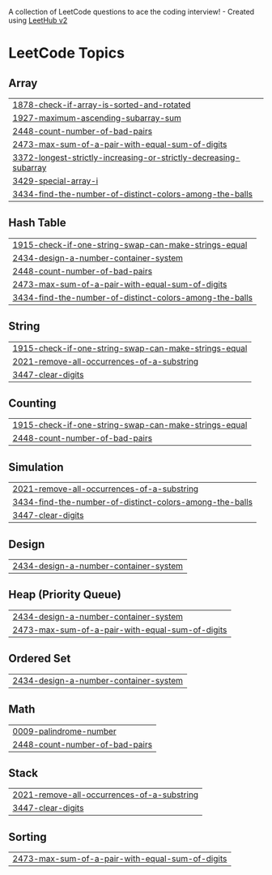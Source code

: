 A collection of LeetCode questions to ace the coding interview! - Created using [LeetHub v2](https://github.com/arunbhardwaj/LeetHub-2.0)
<!---LeetCode Topics Start-->
# LeetCode Topics
## Array
|  |
| ------- |
| [1878-check-if-array-is-sorted-and-rotated](https://github.com/InfinitySource/Leetcode-DSA/tree/master/1878-check-if-array-is-sorted-and-rotated) |
| [1927-maximum-ascending-subarray-sum](https://github.com/InfinitySource/Leetcode-DSA/tree/master/1927-maximum-ascending-subarray-sum) |
| [2448-count-number-of-bad-pairs](https://github.com/InfinitySource/Leetcode-DSA/tree/master/2448-count-number-of-bad-pairs) |
| [2473-max-sum-of-a-pair-with-equal-sum-of-digits](https://github.com/InfinitySource/Leetcode-DSA/tree/master/2473-max-sum-of-a-pair-with-equal-sum-of-digits) |
| [3372-longest-strictly-increasing-or-strictly-decreasing-subarray](https://github.com/InfinitySource/Leetcode-DSA/tree/master/3372-longest-strictly-increasing-or-strictly-decreasing-subarray) |
| [3429-special-array-i](https://github.com/InfinitySource/Leetcode-DSA/tree/master/3429-special-array-i) |
| [3434-find-the-number-of-distinct-colors-among-the-balls](https://github.com/InfinitySource/Leetcode-DSA/tree/master/3434-find-the-number-of-distinct-colors-among-the-balls) |
## Hash Table
|  |
| ------- |
| [1915-check-if-one-string-swap-can-make-strings-equal](https://github.com/InfinitySource/Leetcode-DSA/tree/master/1915-check-if-one-string-swap-can-make-strings-equal) |
| [2434-design-a-number-container-system](https://github.com/InfinitySource/Leetcode-DSA/tree/master/2434-design-a-number-container-system) |
| [2448-count-number-of-bad-pairs](https://github.com/InfinitySource/Leetcode-DSA/tree/master/2448-count-number-of-bad-pairs) |
| [2473-max-sum-of-a-pair-with-equal-sum-of-digits](https://github.com/InfinitySource/Leetcode-DSA/tree/master/2473-max-sum-of-a-pair-with-equal-sum-of-digits) |
| [3434-find-the-number-of-distinct-colors-among-the-balls](https://github.com/InfinitySource/Leetcode-DSA/tree/master/3434-find-the-number-of-distinct-colors-among-the-balls) |
## String
|  |
| ------- |
| [1915-check-if-one-string-swap-can-make-strings-equal](https://github.com/InfinitySource/Leetcode-DSA/tree/master/1915-check-if-one-string-swap-can-make-strings-equal) |
| [2021-remove-all-occurrences-of-a-substring](https://github.com/InfinitySource/Leetcode-DSA/tree/master/2021-remove-all-occurrences-of-a-substring) |
| [3447-clear-digits](https://github.com/InfinitySource/Leetcode-DSA/tree/master/3447-clear-digits) |
## Counting
|  |
| ------- |
| [1915-check-if-one-string-swap-can-make-strings-equal](https://github.com/InfinitySource/Leetcode-DSA/tree/master/1915-check-if-one-string-swap-can-make-strings-equal) |
| [2448-count-number-of-bad-pairs](https://github.com/InfinitySource/Leetcode-DSA/tree/master/2448-count-number-of-bad-pairs) |
## Simulation
|  |
| ------- |
| [2021-remove-all-occurrences-of-a-substring](https://github.com/InfinitySource/Leetcode-DSA/tree/master/2021-remove-all-occurrences-of-a-substring) |
| [3434-find-the-number-of-distinct-colors-among-the-balls](https://github.com/InfinitySource/Leetcode-DSA/tree/master/3434-find-the-number-of-distinct-colors-among-the-balls) |
| [3447-clear-digits](https://github.com/InfinitySource/Leetcode-DSA/tree/master/3447-clear-digits) |
## Design
|  |
| ------- |
| [2434-design-a-number-container-system](https://github.com/InfinitySource/Leetcode-DSA/tree/master/2434-design-a-number-container-system) |
## Heap (Priority Queue)
|  |
| ------- |
| [2434-design-a-number-container-system](https://github.com/InfinitySource/Leetcode-DSA/tree/master/2434-design-a-number-container-system) |
| [2473-max-sum-of-a-pair-with-equal-sum-of-digits](https://github.com/InfinitySource/Leetcode-DSA/tree/master/2473-max-sum-of-a-pair-with-equal-sum-of-digits) |
## Ordered Set
|  |
| ------- |
| [2434-design-a-number-container-system](https://github.com/InfinitySource/Leetcode-DSA/tree/master/2434-design-a-number-container-system) |
## Math
|  |
| ------- |
| [0009-palindrome-number](https://github.com/InfinitySource/Leetcode-DSA/tree/master/0009-palindrome-number) |
| [2448-count-number-of-bad-pairs](https://github.com/InfinitySource/Leetcode-DSA/tree/master/2448-count-number-of-bad-pairs) |
## Stack
|  |
| ------- |
| [2021-remove-all-occurrences-of-a-substring](https://github.com/InfinitySource/Leetcode-DSA/tree/master/2021-remove-all-occurrences-of-a-substring) |
| [3447-clear-digits](https://github.com/InfinitySource/Leetcode-DSA/tree/master/3447-clear-digits) |
## Sorting
|  |
| ------- |
| [2473-max-sum-of-a-pair-with-equal-sum-of-digits](https://github.com/InfinitySource/Leetcode-DSA/tree/master/2473-max-sum-of-a-pair-with-equal-sum-of-digits) |
<!---LeetCode Topics End-->